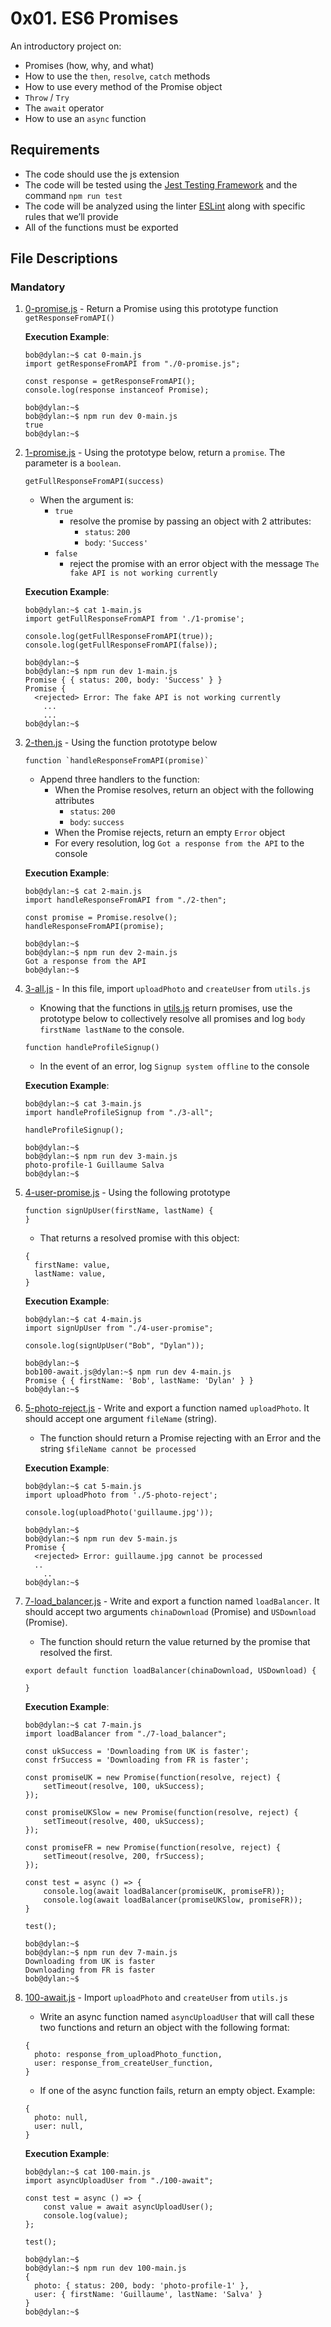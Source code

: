 # 0x01. ES6 Promises
An introductory project on:

- Promises (how, why, and what)
- How to use the `then`, `resolve`, `catch` methods
- How to use every method of the Promise object
- `Throw` / `Try`
- The `await` operator
- How to use an `async` function

## Requirements
- The code should use the js extension
- The code will be tested using the [Jest Testing Framework](https://jestjs.io/) and the command `npm run test`
- The code will be analyzed using the linter [ESLint](https://eslint.org/) along with specific rules that we’ll provide
- All of the functions must be exported

## File Descriptions
### Mandatory

1. [0-promise.js](./0-promise.js) - Return a Promise using this prototype function `getResponseFromAPI()`

	**Execution Example**:
	```
	bob@dylan:~$ cat 0-main.js
	import getResponseFromAPI from "./0-promise.js";

	const response = getResponseFromAPI();
	console.log(response instanceof Promise);

	bob@dylan:~$ 
	bob@dylan:~$ npm run dev 0-main.js 
	true
	bob@dylan:~$
	```

2. [1-promise.js](./1-promise.js) - Using the prototype below, return a `promise`. The parameter is a `boolean`.
	```
	getFullResponseFromAPI(success)
	```
	- When the argument is:
		- `true`
			- resolve the promise by passing an object with 2 attributes:
				- `status`: `200`
				- `body`: `'Success'`
		- `false`
			- reject the promise with an error object with the message `The fake API is not working currently`

	**Execution Example**:
   	```
	bob@dylan:~$ cat 1-main.js
	import getFullResponseFromAPI from './1-promise';

	console.log(getFullResponseFromAPI(true));
	console.log(getFullResponseFromAPI(false));

	bob@dylan:~$ 
	bob@dylan:~$ npm run dev 1-main.js 
	Promise { { status: 200, body: 'Success' } }
	Promise {
	  <rejected> Error: The fake API is not working currently
	    ...
	    ...
	bob@dylan:~$ 
	```
3. [2-then.js](./2-then.js) - Using the function prototype below
	```
	function `handleResponseFromAPI(promise)`
	```
	- Append three handlers to the function:
		- When the Promise resolves, return an object with the following attributes
			- `status`: `200`
			- `body`: `success`
		- When the Promise rejects, return an empty `Error` object
		- For every resolution, log `Got a response from the API` to the console

	**Execution Example**:
 	```
	bob@dylan:~$ cat 2-main.js
	import handleResponseFromAPI from "./2-then";

	const promise = Promise.resolve();
	handleResponseFromAPI(promise);

	bob@dylan:~$ 
	bob@dylan:~$ npm run dev 2-main.js 
	Got a response from the API
	bob@dylan:~$ 
	```

4. [3-all.js](./3-all.js) - In this file, import `uploadPhoto` and `createUser` from `utils.js`
	- Knowing that the functions in [utils.js](testFiles/utils.js) return promises, use the prototype below to collectively resolve all promises and log `body firstName lastName` to the console.
	```
	function handleProfileSignup()
 	```
	- In the event of an error, log `Signup system offline` to the console

	**Execution Example**:
 	```
	bob@dylan:~$ cat 3-main.js
	import handleProfileSignup from "./3-all";
	
	handleProfileSignup();
	
	bob@dylan:~$ 
	bob@dylan:~$ npm run dev 3-main.js 
	photo-profile-1 Guillaume Salva
	bob@dylan:~$ 	
 	```

5. [4-user-promise.js](./4-user-promise.js) - Using the following prototype
	```
	function signUpUser(firstName, lastName) {
	}
	```
	- That returns a resolved promise with this object:
	```
	{	
	  firstName: value,
	  lastName: value,
	}
	```
   **Execution Example**:
	```
	bob@dylan:~$ cat 4-main.js
	import signUpUser from "./4-user-promise";

	console.log(signUpUser("Bob", "Dylan"));

	bob@dylan:~$ 
	bob100-await.js@dylan:~$ npm run dev 4-main.js 
	Promise { { firstName: 'Bob', lastName: 'Dylan' } }
	bob@dylan:~$
	```
6. [5-photo-reject.js](./5-photo-reject.js) - Write and export a function named `uploadPhoto`. It should accept one argument `fileName` (string).

	- The function should return a Promise rejecting with an Error and the string `$fileName cannot be processed`

   **Execution Example**:
	```
	bob@dylan:~$ cat 5-main.js
	import uploadPhoto from './5-photo-reject';

	console.log(uploadPhoto('guillaume.jpg'));

	bob@dylan:~$ 
	bob@dylan:~$ npm run dev 5-main.js 
	Promise {
	  <rejected> Error: guillaume.jpg cannot be processed
	  ..
	    ..
	bob@dylan:~$ 
	```

7. [7-load_balancer.js](./7-load_balancer.js) - Write and export a function named `loadBalancer`. It should accept two arguments `chinaDownload` (Promise) and `USDownload` (Promise).

	- The function should return the value returned by the promise that resolved the first.
	```
	export default function loadBalancer(chinaDownload, USDownload) {

	}
	```

   **Execution Example**:
	```
	bob@dylan:~$ cat 7-main.js
	import loadBalancer from "./7-load_balancer";
	
	const ukSuccess = 'Downloading from UK is faster';
	const frSuccess = 'Downloading from FR is faster';
	
	const promiseUK = new Promise(function(resolve, reject) {
	    setTimeout(resolve, 100, ukSuccess);
	});
	
	const promiseUKSlow = new Promise(function(resolve, reject) {
	    setTimeout(resolve, 400, ukSuccess);
	});
	
	const promiseFR = new Promise(function(resolve, reject) {
	    setTimeout(resolve, 200, frSuccess);
	});
	
	const test = async () => {
	    console.log(await loadBalancer(promiseUK, promiseFR));
	    console.log(await loadBalancer(promiseUKSlow, promiseFR));
	}
	
	test();
	
	bob@dylan:~$ 
	bob@dylan:~$ npm run dev 7-main.js 
	Downloading from UK is faster
	Downloading from FR is faster
	bob@dylan:~$ 
	```
8. [100-await.js](./100-await.js) - Import `uploadPhoto` and `createUser` from `utils.js`

	- Write an async function named `asyncUploadUser` that will call these two functions and return an object with the following format:
	```
	{
	  photo: response_from_uploadPhoto_function,
	  user: response_from_createUser_function,
	}
 	```
	- If one of the async function fails, return an empty object. Example:
	```
	{
	  photo: null,
	  user: null,
	}
	```

	**Execution Example**:
	```
	bob@dylan:~$ cat 100-main.js
	import asyncUploadUser from "./100-await";

	const test = async () => {
	    const value = await asyncUploadUser();
	    console.log(value);
	};

	test();

	bob@dylan:~$ 
	bob@dylan:~$ npm run dev 100-main.js 
	{
	  photo: { status: 200, body: 'photo-profile-1' },
	  user: { firstName: 'Guillaume', lastName: 'Salva' }
	}
	bob@dylan:~$ 
	```
